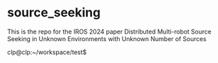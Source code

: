 # source_seeking
This is the repo for the IROS 2024 paper Distributed Multi-robot Source Seeking in Unknown Environments with Unknown Number of Sources


clp@clp:~/workspace/test$ 